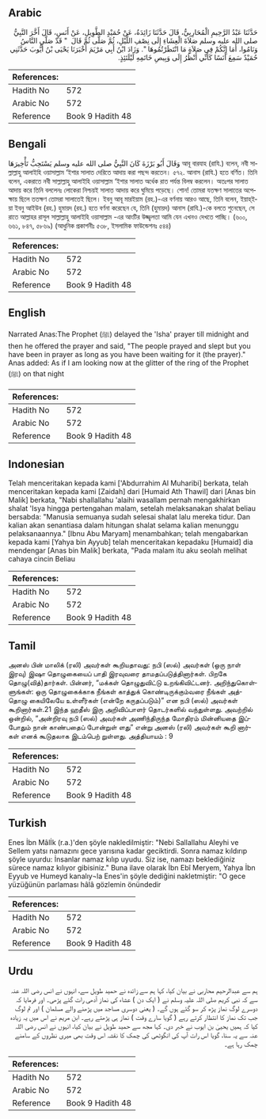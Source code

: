 ## Arabic


<div dir="rtl" lang="ar" style={{fontSize:'larger',backgroundColor:'#f8f9fa',padding:20}}>
حَدَّثَنَا عَبْدُ الرَّحِيمِ الْمُحَارِبِيُّ، قَالَ حَدَّثَنَا زَائِدَةُ، عَنْ حُمَيْدٍ الطَّوِيلِ، عَنْ أَنَسٍ، قَالَ أَخَّرَ النَّبِيُّ صلى الله عليه وسلم صَلاَةَ الْعِشَاءِ إِلَى نِصْفِ اللَّيْلِ، ثُمَّ صَلَّى ثُمَّ قَالَ ‏ "‏ قَدْ صَلَّى النَّاسُ وَنَامُوا، أَمَا إِنَّكُمْ فِي صَلاَةٍ مَا انْتَظَرْتُمُوهَا ‏"‏‏.‏ وَزَادَ ابْنُ أَبِي مَرْيَمَ أَخْبَرَنَا يَحْيَى بْنُ أَيُّوبَ حَدَّثَنِي حُمَيْدٌ سَمِعَ أَنَسًا كَأَنِّي أَنْظُرُ إِلَى وَبِيصِ خَاتَمِهِ لَيْلَتَئِذٍ‏.‏
</div>
<div style={{backgroundColor:'#f8f9fa',padding:20, marginBottom: 10}}><table> <thead> <tr> <th>References:</th> <th></th> </tr> </thead> <tbody><tr><td>Hadith No</td><td>572</td></tr><tr><td>Arabic No</td><td>572</td></tr><tr><td>Reference</td><td>Book 9 Hadith 48</td></tr></tbody></table></div>

## Bengali


<div dir="ltr" lang="bn" style={{fontSize:'larger',backgroundColor:'#f8f9fa',padding:20}}>
وَقَالَ أَبُو بَرْزَةَ كَانَ النَّبِيُّ صلى الله عليه وسلم يَسْتَحِبُّ تَأْخِيرَهَا আবূ বারযাহ (রাযি.) বলেন, নবী সাল্লাল্লাহু আলাইহি ওয়াসাল্লাম ‘ইশার সালাত দেরিতে আদায় করা পছন্দ করতেন। ৫৭২. আনাস (রাযি.) হতে বর্ণিত। তিনি বলেন, একরাতে নবী সাল্লাল্লাহু আলাইহি ওয়াসাল্লাম ‘ইশার সালাত অর্ধেক রাত পর্যন্ত বিলম্ব করলেন। অতঃপর সালাত আদায় করে তিনি বললেনঃ লোকেরা নিশ্চয়ই সালাত আদায় করে ঘুমিয়ে পড়েছে। শোন! তোমরা যতক্ষণ সালাতের অপেক্ষায় ছিলে ততক্ষণ তোমরা সালাতেই ছিলে। ইবনু আবূ মারইয়াম (রহ.)-এর বর্ণনায় আরও আছে, তিনি বলেন, ইয়াহ্ইয়া ইবনু আইউব (রহ.) হুমায়দ (রহ.) হতে বর্ণনা করেছেন যে, তিনি (হুমায়দ) আনাস (রাযি.)-কে বলতে শুনেছেন, সে রাতে আল্লাহর রাসূল সাল্লাল্লাহু আলাইহি ওয়াসাল্লাম -এর আংটির উজ্জ্বলতা আমি যেন এখনও দেখতে পাচ্ছি। (৬০০, ৬৬১, ৮৪৭, ৫৮৬৯) (আধুনিক প্রকাশনীঃ ৫৩৮, ইসলামিক ফাউন্ডেশনঃ ৫৪৪)
</div>
<div style={{backgroundColor:'#f8f9fa',padding:20, marginBottom: 10}}><table> <thead> <tr> <th>References:</th> <th></th> </tr> </thead> <tbody><tr><td>Hadith No</td><td>572</td></tr><tr><td>Arabic No</td><td>572</td></tr><tr><td>Reference</td><td>Book 9 Hadith 48</td></tr></tbody></table></div>

## English


<div dir="ltr" lang="en" style={{fontSize:'larger',backgroundColor:'#f8f9fa',padding:20}}>
Narrated Anas:The Prophet (ﷺ) delayed the 'Isha' prayer till midnight and then he offered the prayer and said, "The people prayed and slept but you have been in prayer as long as you have been waiting for it (the prayer)." Anas added: As if I am looking now at the glitter of the ring of the Prophet (ﷺ) on that night
</div>
<div style={{backgroundColor:'#f8f9fa',padding:20, marginBottom: 10}}><table> <thead> <tr> <th>References:</th> <th></th> </tr> </thead> <tbody><tr><td>Hadith No</td><td>572</td></tr><tr><td>Arabic No</td><td>572</td></tr><tr><td>Reference</td><td>Book 9 Hadith 48</td></tr></tbody></table></div>

## Indonesian


<div dir="ltr" lang="id" style={{fontSize:'larger',backgroundColor:'#f8f9fa',padding:20}}>
Telah menceritakan kepada kami ['Abdurrahim Al Muharibi] berkata, telah menceritakan kepada kami [Zaidah] dari [Humaid Ath Thawil] dari [Anas bin Malik] berkata, "Nabi shallallahu 'alaihi wasallam pernah mengakhirkan shalat 'Isya hingga pertengahan malam, setelah melaksanakan shalat beliau bersabda: "Manusia semuanya sudah selesai shalat lalu mereka tidur. Dan kalian akan senantiasa dalam hitungan shalat selama kalian menunggu pelaksanaannya." [Ibnu Abu Maryam] menambahkan; telah mengabarkan kepada kami [Yahya bin Ayyub] telah menceritakan kepadaku [Humaid] dia mendengar [Anas bin Malik] berkata, "Pada malam itu aku seolah melihat cahaya cincin Beliau
</div>
<div style={{backgroundColor:'#f8f9fa',padding:20, marginBottom: 10}}><table> <thead> <tr> <th>References:</th> <th></th> </tr> </thead> <tbody><tr><td>Hadith No</td><td>572</td></tr><tr><td>Arabic No</td><td>572</td></tr><tr><td>Reference</td><td>Book 9 Hadith 48</td></tr></tbody></table></div>

## Tamil


<div dir="ltr" lang="ta" style={{fontSize:'larger',backgroundColor:'#f8f9fa',padding:20}}>
அனஸ் பின் மாலிக் (ரலி) அவர்கள் கூறியதாவது: நபி (ஸல்) அவர்கள் (ஒரு நாள் இரவு) இஷா தொழுகையைப் பாதி இரவுவரை தாமதப்படுத்தினார்கள். பிறகே தொழு(வித்)தார்கள். பின்னர், “மக்கள் தொழுதுவிட்டு உறங்கிவிட்டனர். அறிந்துகொள்ளுங்கள்: ஒரு தொழுகைக்காக நீங்கள் காத்துக் கொண்டிருக்கும்வரை நீங்கள் அத்தொழு கையிலேயே உள்ளீர்கள் (என்றே கருதப்படும்)” என நபி (ஸல்) அவர்கள் கூறினார்கள்.21 இந்த ஹதீஸ் இரு அறிவிப்பாளர் தொடர்களில் வந்துள்ளது. அவற்றில் ஒன்றில், “அன்றிரவு நபி (ஸல்) அவர்கள் அணிந்திருந்த மோதிரம் மின்னியதை இப்போதும் நான் காண்பதைப் போன்றுள் ளது” என்று அனஸ் (ரலி) அவர்கள் கூறி னார்கள் எனக் கூடுதலாக இடம்பெற் றுள்ளது. அத்தியாயம் : 9
</div>
<div style={{backgroundColor:'#f8f9fa',padding:20, marginBottom: 10}}><table> <thead> <tr> <th>References:</th> <th></th> </tr> </thead> <tbody><tr><td>Hadith No</td><td>572</td></tr><tr><td>Arabic No</td><td>572</td></tr><tr><td>Reference</td><td>Book 9 Hadith 48</td></tr></tbody></table></div>

## Turkish


<div dir="ltr" lang="tr" style={{fontSize:'larger',backgroundColor:'#f8f9fa',padding:20}}>
Enes İbn Mâlİk (r.a.)'den şöyle nakledilmiştir: "Nebi Sallallahu Aleyhi ve Sellem yatsı namazını gece yarısına kadar geciktirdi. Sonra namaz kıldırıp şöyle uyurdu: İnsanlar namaz kılıp uyudu. Siz ise, namazı beklediğiniz sürece namaz kılıyor gibisiniz." Buna ilave olarak İbn Ebî Meryem, Yahya İbn Eyyub ve Humeyd kanalıy¬la Enes'in şöyle dediğini nakletmiştir: "O gece yüzüğünün parlaması hâlâ gözlemin önündedir
</div>
<div style={{backgroundColor:'#f8f9fa',padding:20, marginBottom: 10}}><table> <thead> <tr> <th>References:</th> <th></th> </tr> </thead> <tbody><tr><td>Hadith No</td><td>572</td></tr><tr><td>Arabic No</td><td>572</td></tr><tr><td>Reference</td><td>Book 9 Hadith 48</td></tr></tbody></table></div>

## Urdu


<div dir="rtl" lang="ur" style={{fontSize:'larger',backgroundColor:'#f8f9fa',padding:20}}>
ہم سے عبدالرحیم محاربی نے بیان کیا، کہا ہم سے زائدہ نے حمید طویل سے، انہوں نے انس رضی اللہ عنہ سے کہ نبی کریم صلی اللہ علیہ وسلم نے ( ایک دن ) عشاء کی نماز آدھی رات گئے پڑھی۔ اور فرمایا کہ دوسرے لوگ نماز پڑھ کر سو گئے ہوں گے۔ ( یعنی دوسری مساجد میں پڑھنے والے مسلمان ) اور تم لوگ جب تک نماز کا انتظار کرتے رہے ( گویا سارے وقت ) نماز ہی پڑھتے رہے۔ ابن مریم نے اس میں یہ زیادہ کیا کہ ہمیں یحییٰ بن ایوب نے خبر دی۔ کہا مجھ سے حمید طویل نے بیان کیا، انہوں نے انس رضی اللہ عنہ سے یہ سنا، گویا اس رات آپ کی انگوٹھی کی چمک کا نقشہ اس وقت بھی میری نظروں کے سامنے چمک رہا ہے۔
</div>
<div style={{backgroundColor:'#f8f9fa',padding:20, marginBottom: 10}}><table> <thead> <tr> <th>References:</th> <th></th> </tr> </thead> <tbody><tr><td>Hadith No</td><td>572</td></tr><tr><td>Arabic No</td><td>572</td></tr><tr><td>Reference</td><td>Book 9 Hadith 48</td></tr></tbody></table></div>
